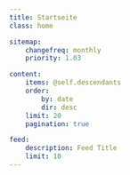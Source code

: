 ```yaml
---
title: Startseite
class: home

sitemap:
    changefreq: monthly
    priority: 1.03

content:
    items: @self.descendants
    order:
        by: date
        dir: desc
    limit: 20
    pagination: true

feed:
    description: Feed Title
    limit: 10
---
```


